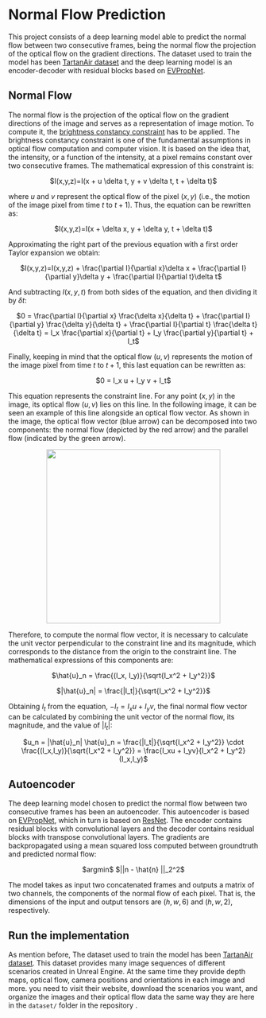 # Normal Flow Prediction
This project consists of a deep learning model able to predict the normal flow between two consecutive frames, being the normal flow the projection of the optical flow on the gradient directions. The dataset used to train the model has been [TartanAir dataset](https://theairlab.org/tartanair-dataset/) and the deep learning model is an encoder-decoder with residual blocks based on [EVPropNet](https://prg.cs.umd.edu/EVPropNet).

## Normal Flow
The normal flow is the projection of the optical flow on the gradient directions of the image and serves as a representation of image motion. To compute it, the [brightness constancy constraint](https://www.cs.toronto.edu/~fleet/research/Papers/flowChapter05.pdf) has to be applied. The brightness constancy constraint is one of the fundamental assumptions in optical flow computation and computer vision. It is based on the idea that, the intensity, or a function of the intensity, at a pixel remains constant over two consecutive frames. The mathematical expression of this constraint is:
<p align="center">
$I(x,y,z)=I(x + u \delta t, y + v \delta t, t + \delta t)$
</p>

where $u$ and $v$ represent the optical flow of the pixel $(x, y)$ (i.e., the motion of the image pixel from time $t$ to $t+1$). Thus, the equation can be rewritten as:
<p align="center">
$I(x,y,z)=I(x + \delta x, y + \delta y, t + \delta t)$
</p>

Approximating the right part of the previous equation with a first order Taylor expansion we obtain:
<p align="center">
$I(x,y,z)=I(x,y,z) + \frac{\partial I}{\partial x}\delta x + \frac{\partial I}{\partial y}\delta y + \frac{\partial I}{\partial t}\delta t$
</p>

And subtracting $I(x,y,t)$ from both sides of the equation, and then dividing it by $\delta t$:
<p align="center">
$0 = \frac{\partial I}{\partial x} \frac{\delta x}{\delta t} + \frac{\partial I}{\partial y} \frac{\delta y}{\delta t} + \frac{\partial I}{\partial t} \frac{\delta t}{\delta t} = I_x \frac{\partial x}{\partial t} + I_y \frac{\partial y}{\partial t} + I_t$
</p>

Finally, keeping in mind that the optical flow $(u,v)$ represents the motion of the image pixel from time $t$ to $t+1$, this last equation can be rewritten as:
<p align="center">
$0 = I_x u + I_y v + I_t$
</p>

This equation represents the constraint line. For any point $(x,y)$ in the image, its optical flow $(u,v)$ lies on this line. In the following image, it can be seen an example of this line alongside an optical flow vector. As shown in the image, the optical flow vector (blue arrow) can be decomposed into two components: the normal flow (depicted by the red arrow) and the parallel flow (indicated by the green arrow).
<p align="center">
<img src="https://github.com/FandosA/Normal_Flow_Prediction/assets/71872419/5142de5e-31dc-4567-85c4-926a8c145837" width="350" height="350">
</p>

Therefore, to compute the normal flow vector, it is necessary to calculate the unit vector perpendicular to the constraint line and its magnitude, which corresponds to the distance from the origin to the constraint line. The mathematical expressions of this components are:
<p align="center">
$\hat{u}_n = \frac{(I_x, I_y)}{\sqrt{I_x^2 + I_y^2}}$
</p>
<p align="center">
$|\hat{u}_n| = \frac{|I_t|}{\sqrt{I_x^2 + I_y^2}}$
</p>

Obtaining $I_t$ from the equation, $-I_t = I_xu + I_yv$, the final normal flow vector can be calculated by combining the unit vector of the normal flow, its magnitude, and the value of $|I_t|$:
<p align="center">
$u_n = |\hat{u}_n| \hat{u}_n = \frac{|I_t|}{\sqrt{I_x^2 + I_y^2}} \cdot \frac{(I_x,I_y)}{\sqrt{I_x^2 + I_y^2}} = \frac{I_xu + I_yv}{I_x^2 + I_y^2} (I_x,I_y)$
</p>

## Autoencoder
The deep learning model chosen to predict the normal flow between two consecutive frames has been an autoencoder. This autoencoder is based on [EVPropNet](https://prg.cs.umd.edu/EVPropNet), which in turn is based on [ResNet](https://www.cv-foundation.org/openaccess/content_cvpr_2016/papers/He_Deep_Residual_Learning_CVPR_2016_paper.pdf). The encoder contains residual blocks with convolutional layers and the decoder contains residual blocks with transpose convolutional layers. The gradients are backpropagated using a mean squared loss computed between groundtruth and predicted normal flow:
<p align="center">
$argmin$ $||n - \hat{n} ||_2^2$
</p>

The model takes as input two concatenated frames and outputs a matrix of two channels, the components of the normal flow of each pixel. That is, the dimensions of the input and output tensors are $(h,w,6)$ and $(h,w,2)$, respectively.

## Run the implementation
As mention before, The dataset used to train the model has been [TartanAir dataset](https://theairlab.org/tartanair-dataset/). This dataset provides many image sequences of different scenarios created in Unreal Engine. At the same time they provide depth maps, optical flow, camera positions and orientations in each image and more. you need to visit their website, download the scenarios you want, and organize the images and their optical flow data the same way they are here in the ```dataset/``` folder in the repository .
